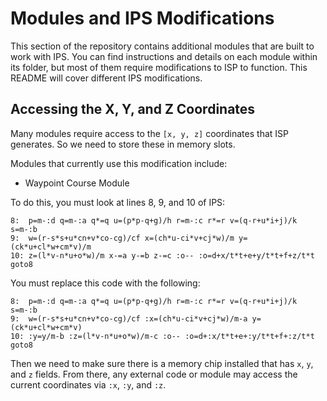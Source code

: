 # Modules and IPS Modifications

This section of the repository contains additional modules that are built to work with IPS. You can find instructions and details on each module within its folder, but most of them require modifications to ISP to function. This README will cover different IPS modifications.

## Accessing the X, Y, and Z Coordinates

Many modules require access to the `[x, y, z]` coordinates that ISP generates. So we need to store these in memory slots.

Modules that currently use this modification include:

- Waypoint Course Module

To do this, you must look at lines 8, 9, and 10 of IPS:

```
8:  p=m-:d q=m-:a q*=q u=(p*p-q+g)/h r=m-:c r*=r v=(q-r+u*i+j)/k s=m-:b
9:  w=(r-s*s+u*cn+v*co-cg)/cf x=(ch*u-ci*v+cj*w)/m y=(ck*u+cl*w+cm*v)/m
10: z=(l*v-n*u+o*w)/m x-=a y-=b z-=c :o-- :o=d+x/t*t+e+y/t*t+f+z/t*t goto8
```

You must replace this code with the following:

```
8:  p=m-:d q=m-:a q*=q u=(p*p-q+g)/h r=m-:c r*=r v=(q-r+u*i+j)/k s=m-:b
9:  w=(r-s*s+u*cn+v*co-cg)/cf :x=(ch*u-ci*v+cj*w)/m-a y=(ck*u+cl*w+cm*v)
10: :y=y/m-b :z=(l*v-n*u+o*w)/m-c :o-- :o=d+:x/t*t+e+:y/t*t+f+:z/t*t goto8
```

Then we need to make sure there is a memory chip installed that has `x`, `y`, and `z` fields. From there, any external code or module may access the current coordinates via `:x`, `:y`, and `:z`.
